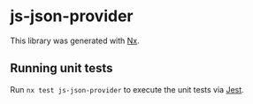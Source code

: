 # js-json-provider

This library was generated with [Nx](https://nx.dev).

## Running unit tests

Run `nx test js-json-provider` to execute the unit tests via [Jest](https://jestjs.io).
